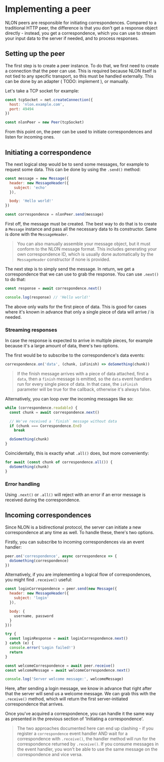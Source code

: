 # Implementing a peer

NLON peers are responsible for initiating correspondences. Compared to a
traditional HTTP peer, the difference is that you don't get a response object
directly - instead, you get a correspondence, which you can use to stream your
input data to the server if needed, and to process responses.

## Setting up the peer

The first step is to create a peer instance. To do that, we first need to
create a connection that the peer can use. This is required because NLON
itself is not tied to any specific transport, so this must be handled
externally. This can be done by an adapter ( TODO: implement ), or manually.

Let's take a TCP socket for example:

```js
const tcpSocket = net.createConnection({
  host: 'nlon.example.com',
  port: 49494
})

const nlonPeer = new Peer(tcpSocket)
```

From this point on, the peer can be used to initiate correspondences and
listen for incoming ones.

## Initiating a correspondence

The next logical step would be to send some messages, for example to request
some data. This can be done by using the `.send()` method:

```js
const message = new Message({
  header: new MessageHeader({
    subject: 'echo'
  }),

  body: 'Hello world!'
})

const correspondence = nlonPeer.send(message)
```

First off, the message must be created. The best way to do that is to create a
`Message` instance and pass all the necessary data to its constructor. Same is
done with the `MessageHeader`.

> You can also manually assemble your message object, but it must conform to the
> NLON message format. This includes generating your own correspondence ID,
> which is usually done automatically by the `MessageHeader` constructor if none
> is provided.

The next step is to simply send the message. In return, we get a correspondence
that we can use to grab the response. You can use `.next()` to do that:

```js
const response = await correspondence.next()

console.log(response) // 'Hello world!'
```

The above only waits for the first piece of data. This is good for cases where
it's known in advance that only a single piece of data will arrive / is needed.

### Streaming responses

In case the response is expected to arrive in multiple pieces, for example
because it's a large amount of data, there's two options.

The first would be to subscribe to the correspondence's data events:

```js
correspondence.on('data', (chunk, isFinish) => doSomething(chunk))
```

> If the finish message arrives with a piece of data attached, first a `data`,
> then a `finish` message is emitted, so the `data` event handlers run for every
> single piece of data. In that case, the `isFinish` parameter will be true for
> the callback, otherwise it's always false.

Alternatively, you can loop over the incoming messages like so:

```js
while (correspondence.readable) {
  const chunk = await correspondence.next()

  // We've received a `finish` message without data
  if (chunk === Correspondence.End)
    break

  doSomething(chunk)
}
```

Coincidentally, this is exactly what `.all()` does, but more conveniently:

```js
for await (const chunk of correspondence.all()) {
  doSomething(chunk)
}
```

### Error handling

Using `.next()` or `.all()` will reject with an error if an error message is
received during the correspondence.

## Incoming correspondences

Since NLON is a bidirectional protocol, the server can initiate a new
correspondence at any time as well. To handle these, there's two options.

Firstly, you can subscribe to incoming correspondences via an event handler:

```js
peer.on('correspondence', async correspondence => {
  doSomething(correspondence)
})
```

Alternatively, if you are implementing a logical flow of correspondences, you
might find `.receive()` useful:

```js
const loginCorrespondence = peer.send(new Message({
  header: new MessageHeader({
    subject: 'login'
  }),

  body: {
    username, password
  }
}))

try {
  const loginResponse = await loginCorrespondence.next()
} catch (e) {
  console.error('Login failed!')
  return
}

const welcomeCorrespondence = await peer.receive()
const welcomeMessage = await welcomeCorrespondence.next()

console.log('Server welcome message:', welcomeMessage)
```

Here, after sending a login message, we know in advance that right after that
the server will send us a welcome message. We can grab this with the
`.receive()` method, which will return the first server-initiated correspondence
that arrives.

Once you've acquired a correspondence, you can handle it the same way as
presented in the previous section of 'Initiating a correspondence'.

> The two approaches documented here can end up clashing - if you register a
> `correspondence` event handler AND wait for a correspondence with
> `.receive()`, the handler method will run for the correspondence returned by
> `.receive()`. If you consume messages in the event handler, you won't be able
> to use the same message on the correspondence and vice versa.
